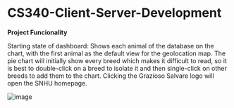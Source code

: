 # CS340-Client-Server-Development
<b> Project Funcionality </b>

Starting state of dashboard: 
Shows each animal of the database on the chart, with the first animal as the default view for the geolocation map. The pie chart will initially show every breed which makes it difficult to read, so it is best to double-click on a breed to isolate it and then single-click on other breeds to add them to the chart. Clicking the Grazioso Salvare logo will open the SNHU homepage.

![image](https://user-images.githubusercontent.com/95947696/209023667-9ff9a451-e912-4afc-8a14-cf8d3c612dda.png)

